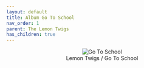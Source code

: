 ```yaml
---
layout: default
title: Album Go To School
nav_order: 1   
parent: The Lemon Twigs
has_children: true 
---  
```


<p align="center">
<img alt="Go To School" src="https://github.com/januarythirtyfirst/TranslateSongs/blob/eooeo-patch-1/img/coverGoToSchool.jpg?raw=true"> 
<br>
Lemon Twigs / Go To School   
</p> 
